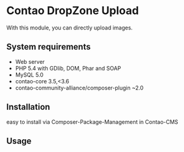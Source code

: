 Contao DropZone Upload
======================

With this module, you can directly upload images.

System requirements
-------------------

 * Web server
 * PHP 5.4 with GDlib, DOM, Phar and SOAP
 * MySQL 5.0
 * contao-core 3.5,<3.6
 * contao-community-alliance/composer-plugin ~2.0

Installation
------------

easy to install via Composer-Package-Management in Contao-CMS


Usage
-----

